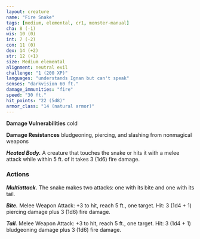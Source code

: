 ```yaml
---
layout: creature
name: "Fire Snake"
tags: [medium, elemental, cr1, monster-manual]
cha: 8 (-1)
wis: 10 (0)
int: 7 (-2)
con: 11 (0)
dex: 14 (+2)
str: 12 (+1)
size: Medium elemental
alignment: neutral evil
challenge: "1 (200 XP)"
languages: "understands Ignan but can't speak"
senses: "darkvision 60 ft."
damage_immunities: "fire"
speed: "30 ft."
hit_points: "22 (5d8)"
armor_class: "14 (natural armor)"
---
```


**Damage Vulnerabilities** cold

**Damage Resistances** bludgeoning, piercing, and slashing from nonmagical weapons

***Heated Body.*** A creature that touches the snake or hits it with a melee attack while within 5 ft. of it takes 3 (1d6) fire damage.

### Actions

***Multiattack.*** The snake makes two attacks: one with its bite and one with its tail.

***Bite.*** Melee Weapon Attack: +3 to hit, reach 5 ft., one target. Hit: 3 (1d4 + 1) piercing damage plus 3 (1d6) fire damage.

***Tail.*** Melee Weapon Attack: +3 to hit, reach 5 ft., one target. Hit: 3 (1d4 + 1) bludgeoning damage plus 3 (1d6) fire damage.